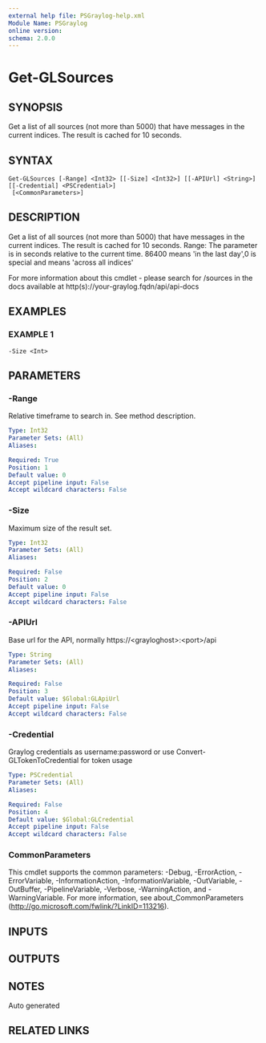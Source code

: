 ```yaml
---
external help file: PSGraylog-help.xml
Module Name: PSGraylog
online version:
schema: 2.0.0
---
```


# Get-GLSources

## SYNOPSIS
Get a list of all sources (not more than 5000) that have messages in the current indices.
The result is cached for 10 seconds.

## SYNTAX

```
Get-GLSources [-Range] <Int32> [[-Size] <Int32>] [[-APIUrl] <String>] [[-Credential] <PSCredential>]
 [<CommonParameters>]
```

## DESCRIPTION
Get a list of all sources (not more than 5000) that have messages in the current indices.
The result is cached for 10 seconds.
Range: The parameter is in seconds relative to the current time.
86400 means 'in the last day',0 is special and means 'across all indices'

For more information about this cmdlet - please search for /sources in the docs available at http(s)://your-graylog.fqdn/api/api-docs

## EXAMPLES

### EXAMPLE 1
```
-Size <Int>
```

## PARAMETERS

### -Range
Relative timeframe to search in.
See method description.

```yaml
Type: Int32
Parameter Sets: (All)
Aliases:

Required: True
Position: 1
Default value: 0
Accept pipeline input: False
Accept wildcard characters: False
```

### -Size
Maximum size of the result set.

```yaml
Type: Int32
Parameter Sets: (All)
Aliases:

Required: False
Position: 2
Default value: 0
Accept pipeline input: False
Accept wildcard characters: False
```

### -APIUrl
Base url for the API, normally https://\<grayloghost\>:\<port\>/api

```yaml
Type: String
Parameter Sets: (All)
Aliases:

Required: False
Position: 3
Default value: $Global:GLApiUrl
Accept pipeline input: False
Accept wildcard characters: False
```

### -Credential
Graylog credentials as username:password or use Convert-GLTokenToCredential for token usage

```yaml
Type: PSCredential
Parameter Sets: (All)
Aliases:

Required: False
Position: 4
Default value: $Global:GLCredential
Accept pipeline input: False
Accept wildcard characters: False
```

### CommonParameters
This cmdlet supports the common parameters: -Debug, -ErrorAction, -ErrorVariable, -InformationAction, -InformationVariable, -OutVariable, -OutBuffer, -PipelineVariable, -Verbose, -WarningAction, and -WarningVariable.
For more information, see about_CommonParameters (http://go.microsoft.com/fwlink/?LinkID=113216).

## INPUTS

## OUTPUTS

## NOTES
Auto generated

## RELATED LINKS
